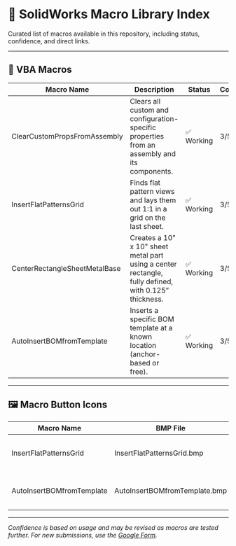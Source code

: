 # 📘 SolidWorks Macro Library Index

Curated list of macros available in this repository, including status, confidence, and direct links.

---

## 🔧 VBA Macros

| Macro Name | Description | Status | Confidence | Link |
|------------|-------------|--------|------------|------|
| ClearCustomPropsFromAssembly | Clears all custom and configuration-specific properties from an assembly and its components. | ✅ Working | 3/5 | [View](../VBA/Macro, Clear Custom Properties.swp.swp) |
| InsertFlatPatternsGrid | Finds flat pattern views and lays them out 1:1 in a grid on the last sheet. | ✅ Working | 3/5 | [View](../VBA/InsertFlatPatternsGrid.swp) |
| CenterRectangleSheetMetalBase | Creates a 10" x 10" sheet metal part using a center rectangle, fully defined, with 0.125” thickness. | ✅ Working | 3/5 | [View](../VBA/CenterRectangleSheetMetalBase.swp) |
| AutoInsertBOMfromTemplate | Inserts a specific BOM template at a known location (anchor-based or free). | ✅ Working | 3/5 | [View](../VBA/AutoInsertBOMfromTemplate.swp) |

---

## 🖼️ Macro Button Icons

| Macro Name | BMP File | Description |
|------------|----------|-------------|
| InsertFlatPatternsGrid | InsertFlatPatternsGrid.bmp | Icon for inserting flat pattern views |
| AutoInsertBOMfromTemplate | AutoInsertBOMfromTemplate.bmp | Icon for inserting BOM using a template |

---

*Confidence is based on usage and may be revised as macros are tested further. For new submissions, use the [Google Form](https://your-google-form-link.com).*
